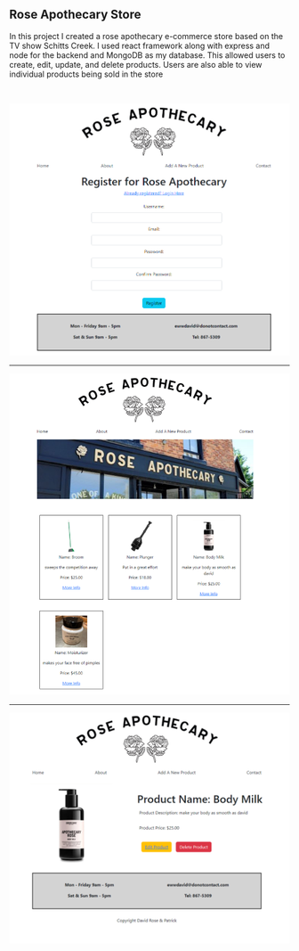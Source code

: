 
<h2>Rose Apothecary Store</h2>

<p>In this project I created a rose apothecary e-commerce store based on the TV show Schitts Creek. I used react framework along with express and node for the backend and MongoDB as my database. This allowed users to create, edit, update, and delete products. Users are also able to view individual products being sold in the store</p>

<br>

![Login Page](https://github.com/amountcastlej/rose_apothecary_store/blob/main/homepage.png?raw=true)
<hr>

![Rose Apothecary Store](https://github.com/amountcastlej/rose_apothecary_store/blob/main/store_inventory.png)

<hr>

![One Product](one-item.png)


